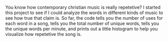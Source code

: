 You know how contemporary christian music is really repetetive? I started this project to see if I could analyze the words in different kinds of music to see how true that claim is. 
So far, the code tells you the number of uses for each word in a song, tells you the total number of unique words, tells you the unique words per minute, and prints out a little histogram to help you visualize how repetetive the song is. 
